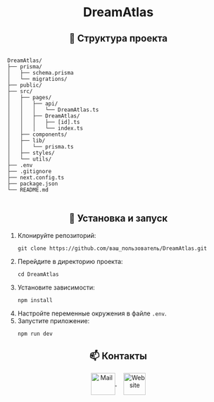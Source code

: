 <h1 align="center">DreamAtlas</h1>

<h2 align="center">📁 Структура проекта</h2>
<pre>
<code>
DreamAtlas/
├── prisma/
│   ├── schema.prisma       
│   └── migrations/         
├── public/                  
├── src/                    
│   ├── pages/              
│   │   ├── api/            
│   │   │   └── DreamAtlas.ts 
│   │   ├── DreamAtlas/      
│   │   │   ├── [id].ts      
│   │   │   └── index.ts     
│   ├── components/         
│   ├── lib/                
│   │   └── prisma.ts       
│   ├── styles/             
│   └── utils/              
├── .env                    
├── .gitignore              
├── next.config.ts          
├── package.json            
└── README.md               
</code>
</pre>

<h2 align="center">🚀 Установка и запуск</h2>
<ol>
    <li>Клонируйте репозиторий:
        <pre><code>git clone https://github.com/ваш_пользователь/DreamAtlas.git</code></pre>
    </li>
    <li>Перейдите в директорию проекта:
        <pre><code>cd DreamAtlas</code></pre>
    </li>
    <li>Установите зависимости:
        <pre><code>npm install</code></pre>
    </li>
    <li>Настройте переменные окружения в файле <code>.env</code>.</li>
    <li>Запустите приложение:
        <pre><code>npm run dev</code></pre>
    </li>
</ol>

<h2 align="center">📫 Контакты</h2>
<p align="center">
  <a href="mailto:ваш_емейл@пример.com">
    <img align="center" src="https://cdn.worldvectorlogo.com/logos/official-gmail-icon-2020-.svg" width="55" height="50" alt="Mail" />
  </a>
  &nbsp;&nbsp;&nbsp;
  <a href="https://ваш_сайт.пример">
    <img align="center" src="https://cdn.worldvectorlogo.com/logos/chrome-modern-.svg" width="50" height="50" alt="Website"/>
  </a>
</p>
